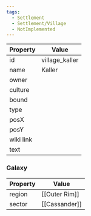 ```yaml
---
tags:
  - Settlement
  - Settlement/Village
  - NotImplemented
---
```


| Property  | Value          |
| --------- | -------------- |
| id        | village_kaller |
| name      | Kaller         |
| owner     |                |
| culture   |                |
| bound     |                |
| type      |                |
| posX      |                |
| posY      |                |
| wiki link |                |
| text      |                |

### Galaxy
| Property | Value         |
| -------- | ------------- |
| region   | [[Outer Rim]] |
| sector   | [[Cassander]] |
